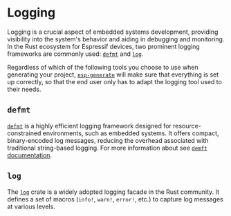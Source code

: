 # Logging

​Logging is a crucial aspect of embedded systems development, providing visibility into the system's behavior and aiding in debugging and monitoring. In the Rust ecosystem for Espressif devices, two prominent logging frameworks are commonly used: [`defmt`][defmt] and [`log`][log].

Regardless of which of the following tools you choose to use when generating your project, [`esp-generate`][esp-generate] will make sure that everything is set up correctly, so that the end user only has to adapt the logging tool used to their needs.

## `defmt`

[`defmt`][defmt] is a highly efficient logging framework designed for resource-constrained environments, such as embedded systems. It offers compact, binary-encoded log messages, reducing the overhead associated with traditional string-based logging.​ For more information about see [`demft` documentation][defmt-documentation].

## `log`

The [`log`][log] crate is a widely adopted logging facade in the Rust community. It defines a set of macros (`info!`, `warn!`, `error!`, etc.) to capture log messages at various levels.

[log]: https://crates.io/crates/log
[defmt]: https://crates.io/crates/defmt
[defmt-documentation]: https://defmt.ferrous-systems.com/introduction
[filtering]: https://defmt.ferrous-systems.com/filtering#filtering
[esp-generate]: ./getting-started/tooling/esp-generate.md
